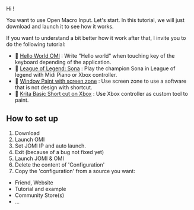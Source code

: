 Hi !

You want to use Open Macro Input. Let's start.
In this tutorial, we will just download and launch it to see how it works. 

If you want to understand a bit better how it work after that, I invite you to do the following tutorial:
- 🚧 [Hello World OMI](#) : Write "Hello world" when touching key of the keyboard depending of the application.
- 🚧 [League of Legend: Sona](#) : Play the champion Sona in League of legend with Midi Piano or Xbox controller.
- 🚧 [Window Paint with screen zone](#) : Use screen zone to use a software that is not design with shortcut.  
- 🚧 [Krita Basic Short cut on Xbox](#) : Use Xbox controller as custom tool to paint.

## How to set up
1. Download
2. Launch OMI
3. Set JOMI IP and auto launch.
4. Exit (because of a bug not fixed yet)
5. Launch JOMI & OMI 
6. Delete the content of 'Configuration' 
7. Copy the 'configuration' from a source you want:
  - Friend, Website
  - Tutorial and example
  - Community Store(s) 
  - ... 


